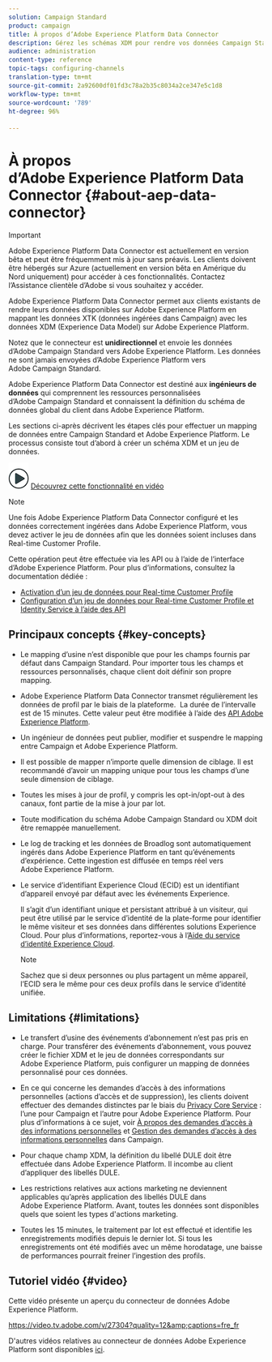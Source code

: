```yaml
---
solution: Campaign Standard
product: campaign
title: À propos d’Adobe Experience Platform Data Connector
description: Gérez les schémas XDM pour rendre vos données Campaign Standard disponibles sur Adobe Experience Platform.
audience: administration
content-type: reference
topic-tags: configuring-channels
translation-type: tm+mt
source-git-commit: 2a92600df01fd3c78a2b35c8034a2ce347e5c1d8
workflow-type: tm+mt
source-wordcount: '789'
ht-degree: 96%

---
```



# À propos d’Adobe Experience Platform Data Connector {#about-aep-data-connector}

>[!IMPORTANT]
>
>Adobe Experience Platform Data Connector est actuellement en version bêta et peut être fréquemment mis à jour sans préavis. Les clients doivent être hébergés sur Azure (actuellement en version bêta en Amérique du Nord uniquement) pour accéder à ces fonctionnalités. Contactez l’Assistance clientèle d’Adobe si vous souhaitez y accéder.

Adobe Experience Platform Data Connector permet aux clients existants de rendre leurs données disponibles sur Adobe Experience Platform en mappant les données XTK (données ingérées dans Campaign) avec les données XDM (Experience Data Model) sur Adobe Experience Platform.

Notez que le connecteur est **unidirectionnel** et envoie les données d’Adobe Campaign Standard vers Adobe Experience Platform. Les données ne sont jamais envoyées d’Adobe Experience Platform vers Adobe Campaign Standard.

Adobe Experience Platform Data Connector est destiné aux **ingénieurs de données** qui comprennent les ressources personnalisées d’Adobe Campaign Standard et connaissent la définition du schéma de données global du client dans Adobe Experience Platform.

Les sections ci-après décrivent les étapes clés pour effectuer un mapping de données entre Campaign Standard et Adobe Experience Platform. Le processus consiste tout d’abord à créer un schéma XDM et un jeu de données.

![](assets/do-not-localize/how-to-video.png) [Découvrez cette fonctionnalité en vidéo](#video)

>[!NOTE]
>Une fois Adobe Experience Platform Data Connector configuré et les données correctement ingérées dans Adobe Experience Platform, vous devez activer le jeu de données afin que les données soient incluses dans Real-time Customer Profile.
>
>Cette opération peut être effectuée via les API ou à l’aide de l’interface d’Adobe Experience Platform. Pour plus d’informations, consultez la documentation dédiée :
>
>* [Activation d’un jeu de données pour Real-time Customer Profile](https://docs.adobe.com/content/help/fr-FR/experience-platform/rtcdp/datasets/dataset.html)
>* [Configuration d’un jeu de données pour Real-time Customer Profile et Identity Service à l’aide des API](https://docs.adobe.com/content/help/fr-FR/experience-platform/catalog/api/getting-started.html)


## Principaux concepts {#key-concepts}

* Le mapping d’usine n’est disponible que pour les champs fournis par défaut dans Campaign Standard. Pour importer tous les champs et ressources personnalisés, chaque client doit définir son propre mapping.

* Adobe Experience Platform Data Connector transmet régulièrement les données de profil par le biais de la plateforme. &#x200B; La durée de l’intervalle est de 15 minutes. Cette valeur peut être modifiée à l’aide des [API Adobe Experience Platform](https://docs.adobe.com/content/help/fr-FR/experience-platform/ingestion/home.html).

* Un ingénieur de données peut publier, modifier et suspendre le mapping entre Campaign et Adobe Experience Platform.

* Il est possible de mapper n’importe quelle dimension de ciblage. Il est recommandé d’avoir un mapping unique pour tous les champs d’une seule dimension de ciblage.

* Toutes les mises à jour de profil, y compris les opt-in/opt-out à des canaux, font partie de la mise à jour par lot.

* Toute modification du schéma Adobe Campaign Standard ou XDM doit être remappée manuellement. 

* Le log de tracking et les données de Broadlog sont automatiquement ingérés dans Adobe Experience Platform en tant qu’événements d’expérience. Cette ingestion est diffusée en temps réel vers Adobe Experience Platform.

* Le service d’identifiant Experience Cloud (ECID) est un identifiant d’appareil envoyé par défaut avec les événements Experience.

   Il s’agit d’un identifiant unique et persistant attribué à un visiteur, qui peut être utilisé par le service d’identité de la plate-forme pour identifier le même visiteur et ses données dans différentes solutions Experience Cloud. Pour plus d’informations, reportez-vous à l’[Aide du service d’identité Experience Cloud](https://docs.adobe.com/content/help/fr-FR/id-service/using/home.html).

   >[!NOTE]
   >
   >Sachez que si deux personnes ou plus partagent un même appareil, l’ECID sera le même pour ces deux profils dans le service d’identité unifiée.

## Limitations {#limitations}

* Le transfert d’usine des événements d’abonnement n’est pas pris en charge. Pour transférer des événements d’abonnement, vous pouvez créer le fichier XDM et le jeu de données correspondants sur Adobe Experience Platform, puis configurer un mapping de données personnalisé pour ces données.

* En ce qui concerne les demandes d’accès à des informations personnelles (actions d’accès et de suppression), les clients doivent effectuer des demandes distinctes par le biais du [Privacy Core Service](https://docs.adobe.com/content/help/fr-FR/experience-platform/privacy/home.html#how-to-use-privacy-service-to-manage-privacy-job-requests) : l’une pour Campaign et l’autre pour Adobe Experience Platform. Pour plus d’informations à ce sujet, voir [À propos des demandes d’accès à des informations personnelles](https://helpx.adobe.com/fr/campaign/kb/acs-privacy.html#righttoaccess) et [Gestion des demandes d’accès à des informations personnelles](https://helpx.adobe.com/fr/campaign/kb/acs-privacy.html#ManagingPrivacyRequests) dans Campaign.

* Pour chaque champ XDM, la définition du libellé DULE doit être effectuée dans Adobe Experience Platform. Il incombe au client d’appliquer des libellés DULE.

* Les restrictions relatives aux actions marketing ne deviennent applicables qu’après application des libellés DULE dans Adobe Experience Platform. Avant, toutes les données sont disponibles quels que soient les types d&#39;actions marketing.

* Toutes les 15 minutes, le traitement par lot est effectué et identifie les enregistrements modifiés depuis le dernier lot. Si tous les enregistrements ont été modifiés avec un même horodatage, une baisse de performances pourrait freiner l’ingestion des profils.

## Tutoriel vidéo {#video}

Cette vidéo présente un aperçu du connecteur de données Adobe Experience Platform.

https://video.tv.adobe.com/v/27304?quality=12&amp;captions=fre_fr

D&#39;autres vidéos relatives au connecteur de données Adobe Experience Platform sont disponibles [ici](https://docs.adobe.com/content/help/fr-FR/campaign-standard-learn/tutorials/administrating/adobe-experience-platform-data-connector/understanding-the-adobe-experience-platform-data-connector.html).
